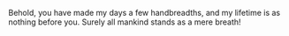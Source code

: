 Behold, you have made my days a few handbreadths, and my lifetime is as nothing before you. Surely all mankind stands as a mere breath!
